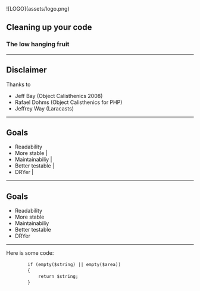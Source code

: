 <div class="logo">
![LOGO](assets/logo.png)
</div>

## Cleaning up your code
### The low hanging fruit

---

## Disclaimer

Thanks to
- Jeff Bay (Object Calisthenics 2008)
- Rafael Dohms (Object Calisthenics for PHP)
- Jeffrey Way (Laracasts)

---

## Goals

- Readability
- More stable	|
- Maintainabiliy	|
- Better testable	|
- DRYer	|

---

## Goals

- <span class="special">Re</span>adability
- <span class="special">M</span>ore stabl<span class="special">e</span>
- <span class="special">M</span>aintainabiliy
- <span class="special">Be</span>tter testable
- D<span class="special">R</span>Yer

---


Here is some code:

```
		if (empty($string) || empty($area))
		{
			return $string;
		}
```